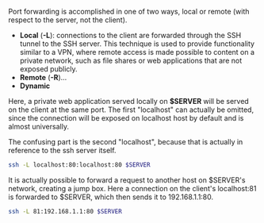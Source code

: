 Port forwarding is accomplished in one of two ways, local or remote (with respect to the server, not the client).

- **Local** (**-L**): connections to the client are forwarded through the SSH tunnel to the SSH server. This technique is used to provide functionality similar to a VPN, where remote access is made possible to content on a private network, such as file shares or web applications that are not exposed publicly.
- **Remote** (**-R**)...
- **Dynamic**

Here, a private web application served locally on **$SERVER** will be served on the client at the same port.
The first "localhost" can actually be omitted, since the connection will be exposed on localhost host by default and is almost universally.

The confusing part is the second "localhost", because that is actually in reference to the ssh server itself.

```sh
ssh -L localhost:80:localhost:80 $SERVER
```

It is actually possible to forward a request to another host on $SERVER's network, creating a jump box.
Here a connection on the client's localhost:81 is forwarded to $SERVER, which then sends it to 192.168.1.1:80.

```sh
ssh -L 81:192.168.1.1:80 $SERVER
```
